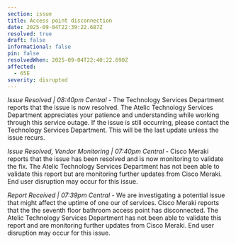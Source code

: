 ```yaml
---
section: issue
title: Access point disconnection
date: 2025-09-04T22:39:22.687Z
resolved: true
draft: false
informational: false
pin: false
resolvedWhen: 2025-09-04T22:40:22.690Z
affected:
  - 65E
severity: disrupted
---
```

*Issue Resolved | 08:40pm Central* - The Technology Services Department reports that the issue is now resolved. The Atelic Technology Services Department appreciates your patience and understanding while working through this service outage. If the issue is still occurring, please contact the Technology Services Department. This will be the last update unless the issue recurs.

*Issue Resolved, Vendor Monitoring | 07:40pm Central* - Cisco Meraki reports that the issue has been resolved and is now monitoring to validate the fix. The Atelic Technology Services Department has not been able to validate this report but are monitoring further updates from Cisco Meraki. End user disruption may occur for this issue.

*Report Received | 07:39pm Central* - We are investigating a potential issue that might affect the uptime of one our of services. Cisco Meraki reports that the the seventh floor bathroom access point has disconnected. The Atelic Technology Services Department has not been able to validate this report and are monitoring further updates from Cisco Meraki. End user disruption may occur for this issue.